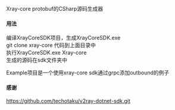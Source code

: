 Xray-core protobuf的CSharp源码生成器  

#### 用法
编译XrayCoreSDK项目，生成XrayCoreSDK.exe  
git clone xray-core 代码到上面目录中  
执行XrayCoreSDK.exe Xray-core  
生成的源码在sdk文件夹中  

Example项目是一个使用xray-core sdk通过grpc添加outbound的例子  

#### 感谢
https://github.com/techotaku/v2ray-dotnet-sdk.git  